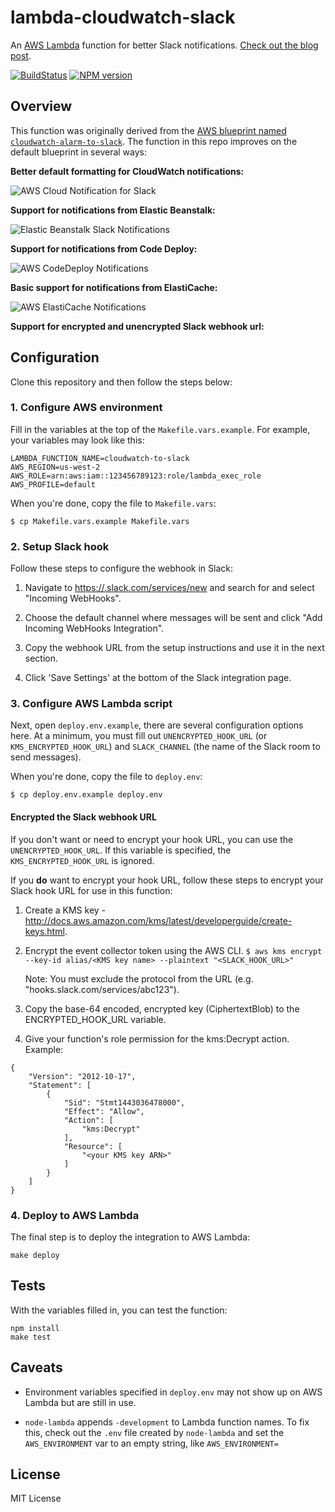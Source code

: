# lambda-cloudwatch-slack

An [AWS Lambda](http://aws.amazon.com/lambda/) function for better
Slack
notifications. [Check out the blog post](https://assertible.com/blog/npm-package-lambda-cloudwatch-slack).

[![BuildStatus](https://travis-ci.org/assertible/lambda-cloudwatch-slack.png?branch=master)](https://travis-ci.org/assertible/lambda-cloudwatch-slack)
[![NPM version](https://badge.fury.io/js/lambda-cloudwatch-slack.png)](http://badge.fury.io/js/lambda-cloudwatch-slack)


## Overview

This function was originally derived from the
[AWS blueprint named `cloudwatch-alarm-to-slack`](https://aws.amazon.com/blogs/aws/new-slack-integration-blueprints-for-aws-lambda/). The
function in this repo improves on the default blueprint in several
ways:

**Better default formatting for CloudWatch notifications:**

![AWS Cloud Notification for Slack](https://github.com/assertible/lambda-cloudwatch-slack/raw/master/images/cloudwatch.png)

**Support for notifications from Elastic Beanstalk:**

![Elastic Beanstalk Slack Notifications](https://github.com/assertible/lambda-cloudwatch-slack/raw/master/images/elastic-beanstalk.png)

**Support for notifications from Code Deploy:**

![AWS CodeDeploy Notifications](https://github.com/assertible/lambda-cloudwatch-slack/raw/master/images/code-deploy.png)

**Basic support for notifications from ElastiCache:**

![AWS ElastiCache Notifications](https://github.com/assertible/lambda-cloudwatch-slack/raw/master/images/elasticache.png)

**Support for encrypted and unencrypted Slack webhook url:**


## Configuration

Clone this repository and then follow the steps below:


### 1. Configure AWS environment

Fill in the variables at the top of the `Makefile.vars.example`. For example, your
variables may look like this:

```
LAMBDA_FUNCTION_NAME=cloudwatch-to-slack
AWS_REGION=us-west-2
AWS_ROLE=arn:aws:iam::123456789123:role/lambda_exec_role
AWS_PROFILE=default
```

When you're done, copy the file to `Makefile.vars`:

```
$ cp Makefile.vars.example Makefile.vars
```

### 2. Setup Slack hook

Follow these steps to configure the webhook in Slack:

  1. Navigate to
     [https://.slack.com/services/new](https://.slack.com/services/new)
     and search for and select "Incoming WebHooks".

  3. Choose the default channel where messages will be sent and click
     "Add Incoming WebHooks Integration".

  4. Copy the webhook URL from the setup instructions and use it in
     the next section.

  5. Click 'Save Settings' at the bottom of the Slack integration
     page.

### 3. Configure AWS Lambda script

Next, open `deploy.env.example`, there are several configuration
options here. At a minimum, you must fill out `UNENCRYPTED_HOOK_URL`
(or `KMS_ENCRYPTED_HOOK_URL`) and `SLACK_CHANNEL` (the name of the Slack room to send messages).

When you're done, copy the file to `deploy.env`:

```
$ cp deploy.env.example deploy.env
```

#### Encrypted the Slack webhook URL

If you don't want or need to encrypt your hook URL, you can use the
`UNENCRYPTED_HOOK_URL`.  If this variable is specified, the
`KMS_ENCRYPTED_HOOK_URL` is ignored.

If you **do** want to encrypt your hook URL, follow these steps to
encrypt your Slack hook URL for use in this function:

  1. Create a KMS key -
     http://docs.aws.amazon.com/kms/latest/developerguide/create-keys.html.

  2. Encrypt the event collector token using the AWS CLI.
     `$ aws kms encrypt --key-id alias/<KMS key name> --plaintext "<SLACK_HOOK_URL>"`

     Note: You must exclude the protocol from the URL
     (e.g. "hooks.slack.com/services/abc123").

  3. Copy the base-64 encoded, encrypted key (CiphertextBlob) to the
     ENCRYPTED_HOOK_URL variable.

  4. Give your function's role permission for the kms:Decrypt action.
     Example:

```
{
    "Version": "2012-10-17",
    "Statement": [
        {
            "Sid": "Stmt1443036478000",
            "Effect": "Allow",
            "Action": [
                "kms:Decrypt"
            ],
            "Resource": [
                "<your KMS key ARN>"
            ]
        }
    ]
}
```


### 4. Deploy to AWS Lambda

The final step is to deploy the integration to AWS Lambda:

    make deploy

## Tests

With the variables filled in, you can test the function:

```
npm install
make test
```

## Caveats

- Environment variables specified in `deploy.env` may not show up on
  AWS Lambda but are still in use.

- `node-lambda` appends `-development` to Lambda function names. To
  fix this, check out the `.env` file created by `node-lambda` and set
  the `AWS_ENVIRONMENT` var to an empty string, like
  `AWS_ENVIRONMENT=`

## License

MIT License
